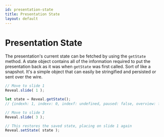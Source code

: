 ```yaml
---
id: presentation-state
title: Presentation State
layout: default
---
```


# Presentation State

The presentation's current state can be fetched by using the `getState` method. A state object contains all of the information required to put the presentation back as it was when `getState` was first called. Sort of like a snapshot. It's a simple object that can easily be stringified and persisted or sent over the wire.

```javascript
// Move to slide 1
Reveal.slide( 1 );

let state = Reveal.getState();
// {indexh: 1, indexv: 0, indexf: undefined, paused: false, overview: false}

// Move to slide 3
Reveal.slide( 3 );

// This restores the saved state, placing on slide 1 again
Reveal.setState( state );
```